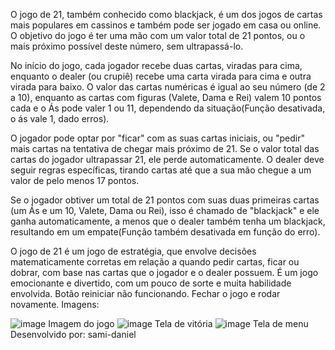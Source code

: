 O jogo de 21, também conhecido como blackjack, é um dos jogos de cartas mais populares em cassinos e também pode ser jogado em casa ou online. 
O objetivo do jogo é ter uma mão com um valor total de 21 pontos, ou o mais próximo possível deste número, sem ultrapassá-lo.

No início do jogo, cada jogador recebe duas cartas, viradas para cima, enquanto o dealer (ou crupiê) recebe uma carta virada para cima e outra virada para baixo. 
O valor das cartas numéricas é igual ao seu número (de 2 a 10), enquanto as cartas com figuras (Valete, Dama e Rei) valem 10 pontos cada e o Ás pode valer 1 ou 11, dependendo da situação(Função desativada, o ás vale 1, dado erros).

O jogador pode optar por "ficar" com as suas cartas iniciais, ou "pedir" mais cartas na tentativa de chegar mais próximo de 21.
Se o valor total das cartas do jogador ultrapassar 21, ele perde automaticamente. O dealer deve seguir regras específicas, tirando cartas até que a sua mão chegue a um valor de pelo menos 17 pontos.

Se o jogador obtiver um total de 21 pontos com suas duas primeiras cartas (um Ás e um 10, Valete, Dama ou Rei), isso é chamado de "blackjack" e ele ganha automaticamente, a menos que o dealer também tenha um blackjack, resultando em um empate(Função também desativada em função do erro).

O jogo de 21 é um jogo de estratégia, que envolve decisões matematicamente corretas em relação a quando pedir cartas, ficar ou dobrar, com base nas cartas que o jogador e o dealer possuem. É um jogo emocionante e divertido, com um pouco de sorte e muita habilidade envolvida.
Botão reiniciar não funcionando. Fechar o jogo e rodar novamente.
Imagens:

![image](https://github.com/sami-daniel/blackjackGame/assets/130937402/824701a4-6a83-4790-93af-020358364f13)
Imagem do jogo
![image](https://github.com/sami-daniel/blackjackGame/assets/130937402/76c26bc8-26d7-4a39-b799-1c3f6cc321a6)
Tela de vitória
![image](https://github.com/sami-daniel/blackjackGame/assets/130937402/d4226f14-eeb3-42ab-b07b-402beea1b242)
Tela de menu
<br>Desenvolvido por: sami-daniel

